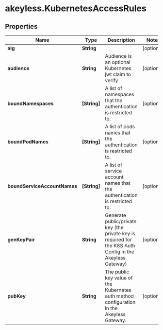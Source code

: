 # akeyless.KubernetesAccessRules

## Properties

Name | Type | Description | Notes
------------ | ------------- | ------------- | -------------
**alg** | **String** |  | [optional] 
**audience** | **String** | Audience is an optional Kubernetes jwt claim to verify | [optional] 
**boundNamespaces** | **[String]** | A list of namespaces that the authentication is restricted to. | [optional] 
**boundPodNames** | **[String]** | A list of pods names that the authentication is restricted to. | [optional] 
**boundServiceAccountNames** | **[String]** | A list of service account names that the authentication is restricted to. | [optional] 
**genKeyPair** | **String** | Generate public/private key (the private key is required for the K8S Auth Config in the Akeyless Gateway) | [optional] 
**pubKey** | **String** | The public key value of the Kubernetes auth method configuration in the Akeyless Gateway. | [optional] 



